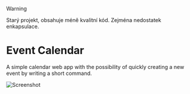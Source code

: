 > [!WARNING]
> Starý projekt, obsahuje méně kvalitní kód. Zejména nedostatek enkapsulace.

# Event Calendar

A simple calendar web app with the possibility of quickly creating a new event by writing a short command.

![Screenshot](https://github.com/dominik74/eventcalendar/assets/60546513/6e537279-8a0d-498a-a0fd-6e1c1c25f558)
